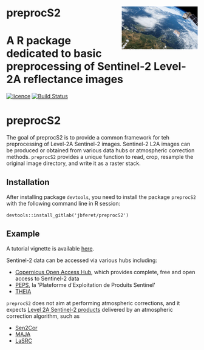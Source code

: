 # __preprocS2__ <img src="man/figures/Sentinel-2.gif" align="right" alt="" width="200" />

# A R package dedicated to basic preprocessing of Sentinel-2 Level-2A reflectance images

[![licence](https://img.shields.io/badge/Licence-GPL--3-blue.svg)](https://www.r-project.org/Licenses/GPL-3)
[![Build Status](https://gitlab.com/jbferet/preprocS2/badges/master/pipeline.svg)](https://gitlab.com/jbferet/preprocS2/pipelines/latest)


# preprocS2

The goal of preprocS2 is to provide a common framework for teh preprocessing of Level-2A Sentinel-2 images. 
Sentinel-2 L2A images can be produced or obtained from various data hubs or atmospheric correction methods. `preprocS2` provides a unique function to read, crop, resample the original image directory, and write it as a raster stack. 


## Installation

After installing package `devtools`, you need to install the package `preprocS2` with the following command line in R session:
```
devtools::install_gitlab('jbferet/preprocS2')
```

## Example

A tutorial vignette is available [here](https://jbferet.gitlab.io/preprocs2/articles/preprocS2.html).

Sentinel-2 data can be accessed via various hubs including: 

- [Copernicus Open Access Hub](https://scihub.copernicus.eu/), which provides complete, free and open access to Sentinel-2 data
- [PEPS](https://peps.cnes.fr/rocket/#/home), la 'Plateforme d'Exploitation de Produits Sentinel' 
- [THEIA](https://theia.cnes.fr/atdistrib/rocket/#/search?collection=SENTINEL2)

`preprocS2` does not aim at performing atmospheric corrections, and it expects [Level 2A Sentinel-2 products](https://sentinels.copernicus.eu/web/sentinel/user-guides/sentinel-2-msi/product-types/level-2a) delivered by an atmospheric correction algorithm, such as 
- [Sen2Cor](http://step.esa.int/main/snap-supported-plugins/sen2cor/)
- [MAJA](https://www.theia-land.fr/en/product/sentinel-2-surface-reflectance/)
- [LaSRC](https://www.sciencedirect.com/science/article/pii/S0034425718304139)
